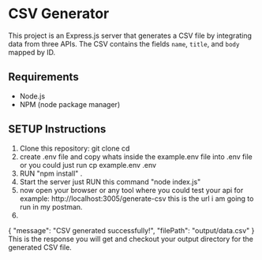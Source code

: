 # CSV Generator
This project is an Express.js server that generates a CSV file by integrating data from three APIs. The CSV contains the fields `name`, `title`, and `body` mapped by ID.

## Requirements
- Node.js
- NPM (node package manager)

## SETUP Instructions
1. Clone this repository:
    git clone <repository-url>
    cd <repository-name>
2. create .env file and copy whats inside the example.env file into .env file or you could just run
    cp example.env .env
3. RUN "npm install" .
4. Start the server just RUN this command "node index.js"
5. now open your browser or any tool where you could test your api for example:
http://localhost:3005/generate-csv this is the url i am going to run in my postman.
6. 
{
  "message": "CSV generated successfully!",
  "filePath": "output/data.csv"
}
This is the response you will get and checkout your output directory for the generated CSV file.